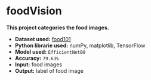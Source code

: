 # foodVision

**This project categories the food images.**
* **Dataset used:** [food101](https://www.tensorflow.org/datasets/catalog/food101)
* **Python librarie used:** numPy, matplotlib, TensorFlow
* **Model used:** `EfficientNetB0`
* **Accuracy:** `79.63%`
* **Input:** food images
* **Output:** label of food image
